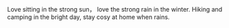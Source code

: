 Love sitting in the strong sun， love the strong rain in the winter. Hiking and camping in the bright day, stay cosy at home when rains.
